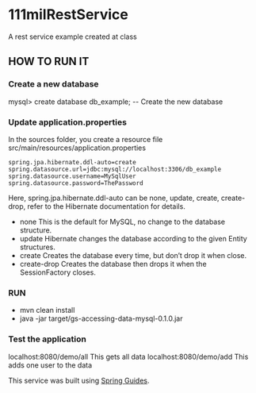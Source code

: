 # 111milRestService
A rest service example created at class

## HOW TO RUN IT

### Create a new database

mysql> create database db_example; -- Create the new database

### Update application.properties
In the sources folder, you create a resource file src/main/resources/application.properties

<pre class="prettyprint highlight" id="code-block-4"><code class="language-java" data-lang="java"><span class="pln">spring</span><span class="pun">.</span><span class="pln">jpa</span><span class="pun">.</span><span class="pln">hibernate</span><span class="pun">.</span><span class="pln">ddl</span><span class="pun">-</span><span class="kwd">auto</span><span class="pun">=</span><span class="pln">create
spring</span><span class="pun">.</span><span class="pln">datasource</span><span class="pun">.</span><span class="pln">url</span><span class="pun">=</span><span class="pln">jdbc</span><span class="pun">:</span><span class="pln">mysql</span><span class="pun">:</span><span class="com">//localhost:3306/db_example</span><span class="pln">
spring</span><span class="pun">.</span><span class="pln">datasource</span><span class="pun">.</span><span class="pln">username</span><span class="pun">=</span><span class="pln">MySqlUser
spring</span><span class="pun">.</span><span class="pln">datasource</span><span class="pun">.</span><span class="pln">password</span><span class="pun">=</span><span class="typ">ThePassword</span></code></pre>

Here, spring.jpa.hibernate.ddl-auto can be none, update, create, create-drop, refer to the Hibernate documentation for details.

- none This is the default for MySQL, no change to the database structure.
- update Hibernate changes the database according to the given Entity structures.
- create Creates the database every time, but don’t drop it when close.
- create-drop Creates the database then drops it when the SessionFactory closes.

### RUN

- mvn clean install
- java -jar target/gs-accessing-data-mysql-0.1.0.jar

### Test the application

localhost:8080/demo/all This gets all data localhost:8080/demo/add This adds one user to the data


This service was built using [Spring Guides](https://spring.io/guides/gs/accessing-data-mysql/).

